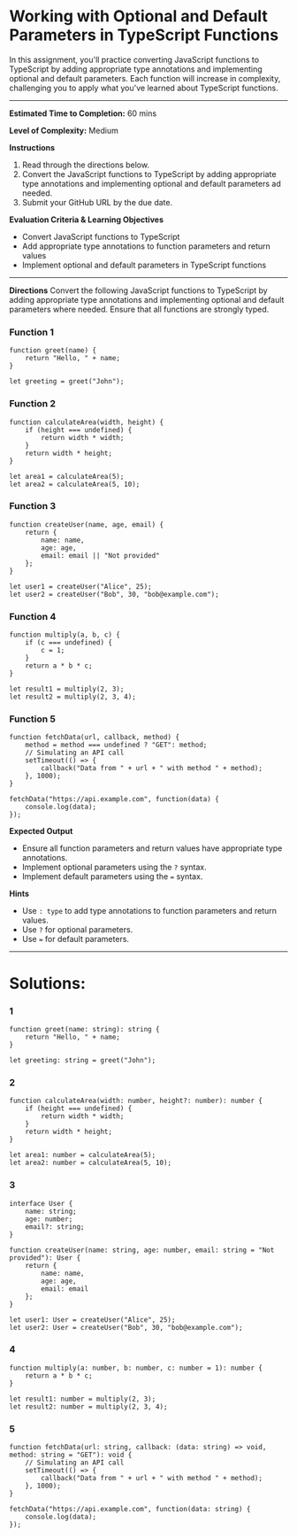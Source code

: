 # Working with Optional and Default Parameters in TypeScript Functions

In this assignment, you'll practice converting JavaScript functions to TypeScript by adding appropriate type annotations and implementing optional and default parameters. Each function will increase in complexity, challenging you to apply what you've learned about TypeScript functions.

---

**Estimated Time to Completion:** 60 mins

**Level of Complexity:** Medium

**Instructions**

1. Read through the directions below.
2. Convert the JavaScript functions to TypeScript by adding appropriate type annotations and implementing optional and default parameters ad needed.
3. Submit your GitHub URL by the due date.

**Evaluation Criteria & Learning Objectives**

- Convert JavaScript functions to TypeScript
- Add appropriate type annotations to function parameters and return values
- Implement optional and default parameters in TypeScript functions

---

**Directions**
Convert the following JavaScript functions to TypeScript by adding appropriate type annotations and implementing optional and default parameters where needed. Ensure that all functions are strongly typed.

### Function 1

```tsx
function greet(name) {
    return "Hello, " + name;
}

let greeting = greet("John");
```

### Function 2

```tsx
function calculateArea(width, height) {
    if (height === undefined) {
        return width * width;
    }
    return width * height;
}

let area1 = calculateArea(5);
let area2 = calculateArea(5, 10);
```

### Function 3

```tsx
function createUser(name, age, email) {
    return {
        name: name,
        age: age,
        email: email || "Not provided"
    };
}

let user1 = createUser("Alice", 25);
let user2 = createUser("Bob", 30, "bob@example.com");
```

### Function 4

```tsx
function multiply(a, b, c) {
    if (c === undefined) {
        c = 1;
    }
    return a * b * c;
}

let result1 = multiply(2, 3);
let result2 = multiply(2, 3, 4);
```

### Function 5

```tsx
function fetchData(url, callback, method) {
    method = method === undefined ? "GET": method;
    // Simulating an API call
    setTimeout(() => {
        callback("Data from " + url + " with method " + method);
    }, 1000);
}

fetchData("https://api.example.com", function(data) {
    console.log(data);
});
```

**Expected Output**

- Ensure all function parameters and return values have appropriate type annotations.
- Implement optional parameters using the `?` syntax.
- Implement default parameters using the `=` syntax.

**Hints**

- Use `: type` to add type annotations to function parameters and return values.
- Use `?` for optional parameters.
- Use `=` for default parameters.

---

# Solutions:

### 1

```tsx
function greet(name: string): string {
    return "Hello, " + name;
}

let greeting: string = greet("John");
```

### 2

```tsx
function calculateArea(width: number, height?: number): number {
    if (height === undefined) {
        return width * width;
    }
    return width * height;
}

let area1: number = calculateArea(5);
let area2: number = calculateArea(5, 10);
```

### 3

```tsx
interface User {
    name: string;
    age: number;
    email?: string;
}

function createUser(name: string, age: number, email: string = "Not provided"): User {
    return {
        name: name,
        age: age,
        email: email
    };
}

let user1: User = createUser("Alice", 25);
let user2: User = createUser("Bob", 30, "bob@example.com");
```

### 4

```tsx
function multiply(a: number, b: number, c: number = 1): number {
    return a * b * c;
}

let result1: number = multiply(2, 3);
let result2: number = multiply(2, 3, 4);
```

### 5

```tsx
function fetchData(url: string, callback: (data: string) => void, method: string = "GET"): void {
    // Simulating an API call
    setTimeout(() => {
        callback("Data from " + url + " with method " + method);
    }, 1000);
}

fetchData("https://api.example.com", function(data: string) {
    console.log(data);
});
```